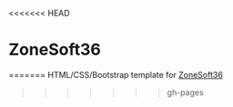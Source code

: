 <<<<<<< HEAD
# ZoneSoft36
=======
HTML/CSS/Bootstrap template for [ZoneSoft36](https://mohsenuss91.github.io/ZoneSoft36/)
>>>>>>> gh-pages
